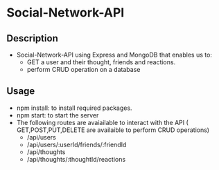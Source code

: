 # Social-Network-API

## Description

- Social-Network-API using Express and MongoDB that enables us to:
  - GET a user and their thought, friends and reactions.
  - perform CRUD operation on a database

## Usage
- npm install: to install required packages.
- npm start: to start the server
- The following routes are avaiailable to interact with the API ( GET,POST,PUT,DELETE are availaible to perform CRUD operations)
    - /api/users
    - /api/users/:userId/friends/:friendId
    - /api/thoughts
    - /api/thoughts/:thoughtId/reactions



